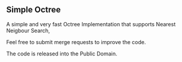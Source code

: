 ## Simple Octree

A simple and very fast Octree Implementation
that supports Nearest Neigbour Search,

Feel free to submit merge requests to improve the code.

The code is released into the Public Domain.
